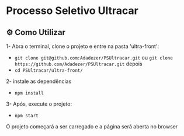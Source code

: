 # Processo Seletivo Ultracar

## ⚙️ Como Utilizar

1- Abra o terminal, clone o projeto e entre na pasta 'ultra-front':

- `git clone git@github.com:Adadezer/PSUltracar.git` ou `git clone https://github.com/Adadezer/PSUltracar.git`
depois
- `cd PSUltracar/ultra-front/`

2- instale as dependências
  - `npm install`

3- Após, execute o projeto:
- `npm start`

O projeto começará a ser carregado e a página será aberta no browser